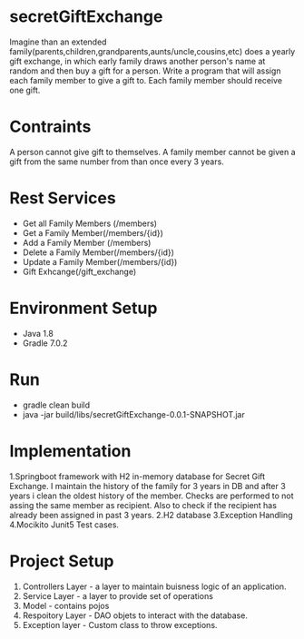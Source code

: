 # secretGiftExchange
Imagine than an extended family(parents,children,grandparents,aunts/uncle,cousins,etc) does a yearly gift exchange, in which early family draws another person's name at random and then buy a gift for a person.
Write a program that will assign each family member to give a gift to. Each family member should receive one gift.
# Contraints
A person cannot give gift to themselves.
A family member cannot be given a gift from the same number from than once every 3 years.


# Rest Services
* Get all Family Members (/members)
* Get a Family Member(/members/{id})
* Add a Family Member (/members)
* Delete a Family Member(/members/{id})
* Update a Family Member(/members/{id})
* Gift Exhcange(/gift_exchange)


# Environment Setup
* Java 1.8
* Gradle 7.0.2

# Run
* gradle clean build
* java -jar build/libs/secretGiftExchange-0.0.1-SNAPSHOT.jar


# Implementation
1.Springboot framework with H2 in-memory database for Secret Gift Exchange. I maintain the history of the family for 3 years in DB and after 3 years i clean the oldest history of the member. Checks are performed to not assing the same member as recipient. Also to check if the recipient has already been assigned in past 3 years.
2.H2 database
3.Exception Handling
4.Mocikito Junit5 Test cases.

# Project Setup
1. Controllers Layer - a layer to maintain buisness logic of an application.
2. Service Layer - a layer to provide set of operations
3. Model - contains pojos 
4. Respoitory Layer - DAO objets to interact with the database.
5. Exception layer - Custom class to throw exceptions.

